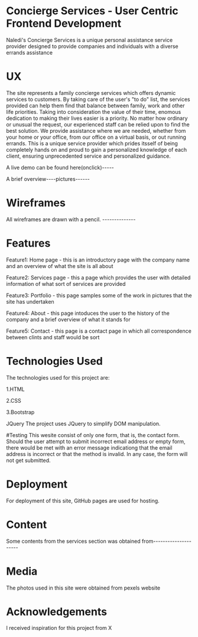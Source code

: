 # Concierge Services - User Centric Frontend Development
Naledi's Concierge Services is a unique personal assistance service provider designed to provide companies and individuals with a diverse errands assistance

# UX
The site represents a family concierge services which offers dynamic services to customers. By taking care of the user's "to do" list,  the services provided can help them find that balance between family, work and other life priorities. Taking into consideration the value of their time, enomous dedication to making their lives easier is a priority. No matter how ordinary or unusual the request, our experienced staff can be relied upon to find the best solution. We provide assistance where we are needed, whether from your home or your office, from our office on a virtual basis, or out  running errands.  This is a unique service provider which prides itsself of being completely hands on and proud to gain a personalized knowledge of each client, ensuring unprecedented service and personalized guidance. 

A live demo can be found here(onclick)-----

A brief overview----pictures------

# Wireframes

All wireframes are drawn with a pencil. --------------

# Features
Feature1: Home page - this is an introductory page with the company name and an overview of what the site is all about

Feature2: Services page - this a page which provides the user with detailed information of what sort of services are provided

Feature3: Portfolio - this page samples some of the work in pictures that the site has undertaken

Feature4: About - this page intoduces the user to the history of the company and a brief overview of what it stands for

Feature5: Contact - this page is a contact page in which all correspondence between clints and staff would be sort

# Technologies Used
 The technologies used for this project are:
 
 1.HTML
 
 2.CSS
 
 3.Bootstrap
 
JQuery
The project uses JQuery to simplify DOM manipulation.

#Testing
This wesite consist of only one form, that is, the contact form. Should the user attempt to submit incorrect email address or empty form, there would be met with an error message indicationg that the email address is incorrect or that the method is invalid. In any case, the form will not get submitted.

# Deployment
For deployment of this site, GitHub pages are used for hosting.

# Content
Some contents from the services section was obtained from---------------------

# Media
The photos used in this site were obtained from pexels website

# Acknowledgements
I received inspiration for this project from X
